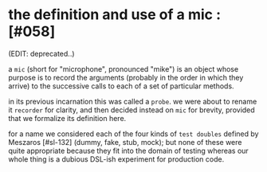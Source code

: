 # the definition and use of a mic :[#058]

(EDIT: deprecated..)

a `mic` (short for "microphone", pronounced "mike") is an object whose purpose
is to record the arguments (probably in the order in which they arrive) to
the successive calls to each of a set of particular methods.

in its previous incarnation this was called a `probe`. we were about to rename
it `recorder` for clarity, and then decided instead on `mic` for brevity,
provided that we formalize its definition here.

for a name we considered each of the four kinds of `test doubles` defined by
Meszaros [#sl-132] (dummy, fake, stub, mock); but none of these were quite
appropriate because they fit into the domain of testing whereas our whole
thing is a dubious DSL-ish experiment for production code.
